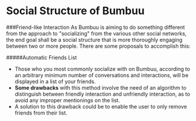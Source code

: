 Social Structure of Bumbuu
==========================

###Friend-like Interaction
As Bumbuu is aiming to do something different from the approach to "socializing" from the various other social networks, the end goal shall be a social structure that is more thoroughly engaging between two or more people. There are some proposals to accomplish this:

#####Automatic Friends List
 - Those who you most commonly socialize with on Bumbuu, according to an arbitrary minimum number of conversations and interactions, will be displayed in a list of your friends.
 - **Some drawbacks** with this method involve the need of an algorithm to distinguish between friendly interaction and unfriendly interaction, as to avoid any improper mentionings on the list.
 - A solution to this drawback could be to enable the user to only remove friends from their list.
